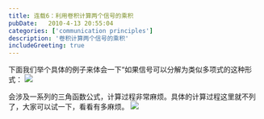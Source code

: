 ```yaml
---
title: 连载6：利用卷积计算两个信号的乘积
pubDate:   2010-4-13 20:55:04
categories: ['communication principles']
description: '卷积计算两个信号的乘积'
includeGreeting: true
---
```


下面我们举个具体的例子来体会一下“如果信号可以分解为类似多项式的这种形式：
![](https://img2.imgtp.com/2024/04/26/fJO1dDrn.jpg)

会涉及一系列的三角函数公式，计算过程非常麻烦。具体的计算过程这里就不列了，大家可以试一下，看看有多麻烦。
![](https://img2.imgtp.com/2024/04/26/UFs0OZMd.jpg)

